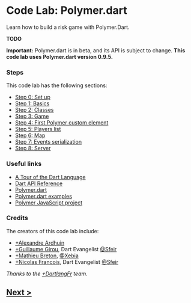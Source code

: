 Code Lab: Polymer.dart
============

Learn how to build a risk game with Polymer.Dart.

**TODO**

**Important:**
Polymer.dart is in beta, and its API is subject to change.
**This code lab uses Polymer.dart version 0.9.5.**


### Steps

This code lab has the following sections:

* [Step 0: Set up](docs/step-0.md)
* [Step 1: Basics](docs/step-1.md)
* [Step 2: Classes](docs/step-2.md)
* [Step 3: Game](docs/step-3.md)
* [Step 4: First Polymer custom element](docs/step-4.md)
* [Step 5: Players list](docs/step-5.md)
* [Step 6: Map](docs/step-6.md)
* [Step 7: Events serialization](docs/step-67.md)
* [Step 8: Server](docs/step-8.md)


### Useful links

- [A Tour of the Dart Language][2]
- [Dart API Reference][3]
- [Polymer.dart][4]
- [Polymer.dart examples][5]
- [Polymer JavaScript project][6]


### Credits

The creators of this code lab include:

- [+Alexandre Ardhuin](https://plus.google.com/101145059477513456972)
- [+Guillaume Girou](https://plus.google.com/+GuillaumeGirou), Dart Evangelist [@Sfeir](http://www.sfeir.com/)
- [+Mathieu Breton](https://twitter.com/MatBreton), [@Xebia](http://www.xebia.fr)
- [+Nicolas Francois](https://plus.google.com/+NicolasFrancois), Dart Evangelist [@Sfeir](http://www.sfeir.com/)

_Thanks to the [+DartlangFr](http://gplus.to/dartlangfr) team._  

## [Next >](docs/step-0.md#step-0-set-up)

  [1]: https://www.dartlang.org/
  [2]: https://www.dartlang.org/docs/dart-up-and-running/contents/ch02.html
  [3]: http://api.dartlang.org/docs/channels/stable/latest/
  [4]: https://www.dartlang.org/polymer-dart/
  [5]: https://github.com/sethladd/dart-polymer-dart-examples/tree/master/web
  [6]: http://www.polymer-project.org/
  [feedback]: TODO
